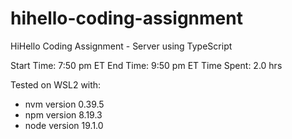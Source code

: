 # hihello-coding-assignment
HiHello Coding Assignment - Server using TypeScript


Start Time: 7:50 pm ET
End Time: 9:50 pm ET
Time Spent: 2.0 hrs

Tested on WSL2 with:
* nvm version 0.39.5
* npm version 8.19.3
* node version 19.1.0